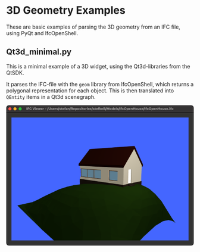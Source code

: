 # 3D Geometry Examples

These are basic examples of parsing the 3D geometry from an IFC file, using PyQt and IfcOpenShell.


## Qt3d_minimal.py

This is a minimal example of a 3D widget, using the Qt3d-libraries from the QtSDK.

It parses the IFC-file with the `geom` library from IfcOpenShell, which returns a polygonal representation for each object. This is then translated into `QEntity` items in a Qt3d scenegraph.

![result](images/qt3d_minimal.png)